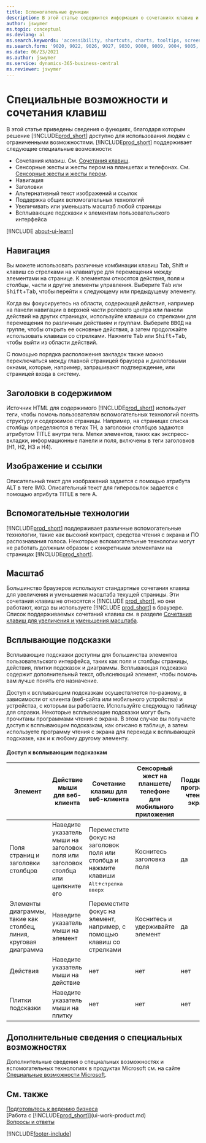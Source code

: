 ```yaml
---
title: Вспомогательные функции
description: В этой статье содержится информация о сочетаниях клавиш и других вспомогательных функциях Business Central для людей с ограниченными возможностями.
author: jswymer
ms.topic: conceptual
ms.devlang: al
ms.search.keywords: 'accessibility, shortcuts, charts, tooltips, screen reader'
ms.search.form: '9020, 9022, 9026, 9027, 9030, 9000, 9009, 9004, 9005, 9024, 9006, 9007, 9010, 9016, 9017'
ms.date: 06/23/2021
ms.author: jswymer
ms.service: dynamics-365-business-central
ms.reviewer: jswymer
---
```

# <a name="accessibility-and-keyboard-shortcuts"></a>Специальные возможности и сочетания клавиш

В этой статье приведены сведения о функциях, благодаря которым решение [!INCLUDE[prod_short](includes/prod_short.md)] доступно для использования людям с ограниченными возможностями. [!INCLUDE[prod_short](includes/prod_short.md)] поддерживает следующие специальные возможности:  

- Сочетания клавиш. См. [Сочетания клавиш](keyboard-shortcuts.md).
- Сенсорные жесты и жесты пером на планшетах и телефонах. См. [Сенсорные жесты и жесты пером](touch-gestures.md).
- Навигация  
- Заголовки  
- Альтернативный текст изображений и ссылок  
- Поддержка общих вспомогательных технологий 
- Увеличивать или уменьшать масштаб любой страницы
- Всплывающие подсказки к элементам пользовательского интерфейса

[!INCLUDE [about-ui-learn](includes/about-ui-learn.md)]

## <a name="navigation"></a><a name="Navigation"></a>Навигация
  
Вы можете использовать различные комбинации клавиш Tab, Shift и клавиш со стрелками на клавиатуре для перемещения между элементами на странице. К элементам относятся действия, поля и столбцы, части и другие элементы управления. Выберите <kbd>Tab</kbd> или <kbd>Shift</kbd>+<kbd>Tab</kbd>, чтобы перейти к следующему или предыдущему элементу.

Когда вы фокусируетесь на области, содержащей действия, например на панели навигации в верхней части ролевого центра или панели действий на других страницах, используйте клавиши со стрелками для перемещения по различным действиям и группам. Выберите <kbd>ВВОД</kbd> на группе, чтобы открыть ее основные действия, а затем продолжайте использовать клавиши со стрелками. Нажмите <kbd>Tab</kbd> или <kbd>Shift</kbd>+<kbd>Tab</kbd>, чтобы выйти из области действий.

С помощью порядка расположения закладок также можно переключаться между главной страницей браузера и диалоговыми окнами, которые, например, запрашивают подтверждение, или страницей входа в систему.  

## <a name="headings-in-content"></a><a name="Headings"></a>Заголовки в содержимом

Источник HTML для содержимого [!INCLUDE[prod_short](includes/prod_short.md)] использует теги, чтобы помочь пользователям вспомогательных технологий понять структуру и содержимое страницы. Например, на страницах списка столбцы определяются в тегах TH, а заголовки столбцов задаются атрибутом TITLE внутри тега. Метки элементов, таких как экспресс-вкладки, информационные панели и поля, включены в теги заголовков (H1, H2, H3 и H4).  

## <a name="image-and-links"></a><a name="Images"></a>Изображение и ссылки

Описательный текст для изображений задается с помощью атрибута ALT в теге IMG. Описательный текст для гиперссылок задается с помощью атрибута TITLE в теге A.  

## <a name="assistive-technologies"></a><a name="AssistiveTech"></a>Вспомогательные технологии

[!INCLUDE[prod_short](includes/prod_short.md)] поддерживает различные вспомогательные технологии, такие как высокий контраст, средства чтения с экрана и ПО распознавания голоса. Некоторые вспомогательные технологии могут не работать должным образом с конкретными элементами на страницах [!INCLUDE[prod_short](includes/prod_short.md)].  

## <a name="zoom"></a><a name="zoom"></a>Масштаб

Большинство браузеров используют стандартные сочетания клавиш для увеличения и уменьшения масштаба текущей страницы. Эти сочетания клавиш не относятся к [!INCLUDE [prod_short](includes/prod_short.md)], но они работают, когда вы используете [!INCLUDE [prod_short](includes/prod_short.md)] в браузере. Список поддерживаемых сочетаний клавиш см. в разделе [Сочетания клавиш для увеличения и уменьшения масштаба](keyboard-shortcuts.md#zoomshortcuts).

## <a name="tooltips"></a>Всплывающие подсказки

Всплывающие подсказки доступны для большинства элементов пользовательского интерфейса, таких как поля и столбцы страницы, действия, плитки подсказок и диаграммы. Всплывающая подсказка содержит дополнительный текст, объясняющий элемент, чтобы помочь вам лучше понять его назначение. 

Доступ к всплывающим подсказкам осуществляется по-разному, в зависимости от клиента (веб-сайта или мобильного устройства) и устройства, с которым вы работаете. Используйте следующую таблицу для справки. Некоторые всплывающие подсказки могут быть прочитаны программами чтения с экрана. В этом случае вы получаете доступ к всплывающим подсказкам, как описано в таблице, а затем используете программу чтения с экрана для перехода к всплывающей подсказке, как и к любому другому элементу.

#### <a name="accessing-tooltips"></a>Доступ к всплывающим подсказкам

|Элемент|Действие мыши для веб-клиента|Сочетание клавиш для веб-клиента|Сенсорный жест на планшете/телефоне для мобильного приложения|Поддержка программы чтения с экрана|
|-------|-----------------|------------|--------------------------|---------------------|
|Поля страниц и заголовки столбцов|Наведите указатель мыши на заголовок поля или заголовок столбца или щелкните его|Переместите фокус на заголовок поля или столбца и нажмите клавиши <kbd>Alt</kbd>+<kbd>стрелка вверх</kbd>|Коснитесь заголовка поля |да|
|Элементы диаграммы, такие как столбец, линия, круговая диаграмма|Наведите указатель мыши на элемент|Переместите фокус на элемент, например, с помощью клавиш со стрелками|Коснитесь и удерживайте элемент|да|
|Действия|Наведите указатель мыши на действие|нет|нет |нет|
|Плитки подсказки|Наведите указатель мыши на плитку |нет|нет|нет|


<!--
- With a mouse, hover over the element.
- With keyboard, press the Alt+Up Arrow keys.
- On a tablet or phone, tap and hold on the element. To learn about more gestures, see [Touch and Pen Gestures](touch-gestures.md)

-->

## <a name="for-more-accessibility-information"></a>Дополнительные сведения о специальных возможностях

Дополнительные сведения о специальных возможностях и вспомогательных технологиях в продуктах Microsoft см. на сайте [Специальные возможности Microsoft](https://go.microsoft.com/fwlink/?LinkId=262160).

## <a name="see-also"></a>См. также

[Подготовьтесь к ведению бизнеса](ui-get-ready-business.md)  
[Работа с [!INCLUDE[prod_short](includes/prod_short.md)]](ui-work-product.md)  
[Вопросы и ответы](across-faq.yml)  

[!INCLUDE[footer-include](includes/footer-banner.md)]
